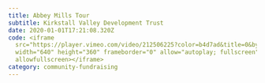 ```yaml
---
title: Abbey Mills Tour
subtitle: Kirkstall Valley Development Trust
date: 2020-01-01T17:21:08.320Z
code: <iframe
  src="https://player.vimeo.com/video/212506225?color=b4d7ad&title=0&byline=0&portrait=0"
  width="640" height="360" frameborder="0" allow="autoplay; fullscreen"
  allowfullscreen></iframe>
category: community-fundraising
---
```

